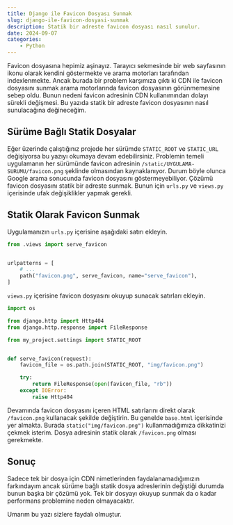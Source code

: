 ```yaml
---
title: Django ile Favicon Dosyası Sunmak
slug: django-ile-favicon-dosyasi-sunmak
description: Statik bir adreste favicon dosyası nasıl sunulur.
date: 2024-09-07
categories:
    - Python
---
```


Favicon dosyasına hepimiz aşinayız. Tarayıcı sekmesinde bir web sayfasının ikonu olarak kendini
göstermekte ve arama motorları tarafından indexlenmekte. Ancak burada bir problem karşımıza çıktı ki
CDN ile favicon dosyasını sunmak arama motorlarında favicon dosyasının görünmemesine sebep oldu.
Bunun nedeni favicon adresinin CDN kullanımından dolayı sürekli değişmesi. Bu yazıda statik bir
adreste favicon dosyasının nasıl sunulacağına değineceğim.

<!-- more -->

## Sürüme Bağlı Statik Dosyalar

Eğer üzerinde çalıştığınız projede her sürümde `STATIC_ROOT` ve `STATIC_URL` değişiyorsa bu yazıyı
okumaya devam edebilirsiniz. Problemin temeli uygulamanın her sürümünde favicon adresinin
`/static/UYGULAMA-SURUMU/favicon.png` şeklinde olmasından kaynaklanıyor. Durum böyle olunca Google
arama sonucunda favicon dosyasını göstermeyebiliyor. Çözümü favicon dosyasını statik bir adreste
sunmak. Bunun için `urls.py` ve `views.py` içerisinde ufak değişiklikler yapmak gerekli.

## Statik Olarak Favicon Sunmak

Uygulamanızın `urls.py` içerisine aşağıdaki satırı ekleyin.

```python
from .views import serve_favicon


urlpatterns = [
    # ...
    path("favicon.png", serve_favicon, name="serve_favicon"),
]
```

`views.py` içerisine favicon dosyasını okuyup sunacak satırları ekleyin.

```python
import os

from django.http import Http404
from django.http.response import FileResponse

from my_project.settings import STATIC_ROOT


def serve_favicon(request):
    favicon_file = os.path.join(STATIC_ROOT, "img/favicon.png")

    try:
        return FileResponse(open(favicon_file, "rb"))
    except IOError:
        raise Http404
```

Devamında favicon dosyasını içeren HTML satırlarını direkt olarak `/favicon.png` kullanacak şekilde
değiştirin. Bu genelde `base.html` içerisinde yer almakta. Burada `static("img/favicon.png")`
kullanmadığımıza dikkatinizi çekmek isterim. Dosya adresinin statik olarak `/favicon.png` olması
gerekmekte.

## Sonuç

Sadece tek bir dosya için CDN nimetlerinden faydalanamadığımızın farkındayım ancak sürüme bağlı
statik dosya adreslerinin değiştiği durumda bunun başka bir çözümü yok. Tek bir dosyayı okuyup
sunmak da o kadar performans problemine neden olmayacaktır.

Umarım bu yazı sizlere faydalı olmuştur.
